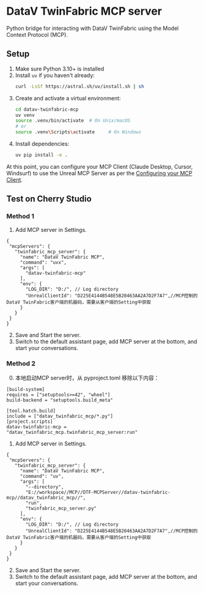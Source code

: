 # DataV TwinFabric MCP server

Python bridge for interacting with DataV TwinFabric using the Model Context Protocol (MCP).

## Setup

1. Make sure Python 3.10+ is installed
2. Install `uv` if you haven't already:
   ```bash
   curl -LsSf https://astral.sh/uv/install.sh | sh
   ```
3. Create and activate a virtual environment:
   ```bash
   cd datav-twinfabric-mcp
   uv venv
   source .venv/bin/activate  # On Unix/macOS
   # or
   source .venv\Scripts\activate     # On Windows
   ```
4. Install dependencies:
   ```bash
   uv pip install -e .
   ```

At this point, you can configure your MCP Client (Claude Desktop, Cursor, Windsurf) to use the Unreal MCP Server as per the [Configuring your MCP Client](README.md#configuring-your-mcp-client).

## Test on Cherry Studio
### Method 1

1. Add MCP server in Settings.
 ```
 {
  "mcpServers": {
    "twinfabric_mcp_server": {
      "name": "DataV TwinFabric MCP",
      "command": "uvx",
      "args": [
        "datav-twinfabric-mcp"
      ],
      "env": {
        "LOG_DIR": "D:/", // Log directory
        "UnrealClientId": "D225E4144B548E5B20463AA2A7D2F7A7",//MCP控制的DataV TwinFabric客户端的机器码，需要从客户端的Setting中获取
      }
    }
  }
}
 ```
2. Save and Start the server.
3. Switch to the default assistant page, add MCP server at the bottom, and start your conversations.

### Method 2

0. 本地启动MCP server时，从 pyproject.toml 移除以下内容：
 ```
[build-system]
requires = ["setuptools>=42", "wheel"]
build-backend = "setuptools.build_meta"

[tool.hatch.build]
include = ["datav_twinfabric_mcp/*.py"]
[project.scripts]
datav-twinfabric-mcp = "datav_twinfabric_mcp.twinfabric_mcp_server:run"
 ```
1. Add MCP server in Settings.
 ```
 {
  "mcpServers": {
    "twinfabric_mcp_server": {
      "name": "DataV TwinFabric MCP",
      "command": "uv",
      "args": [
        "--directory",
        "E://workspace//MCP//DTF-MCPServer//datav-twinfabric-mcp//datav_twinfabric_mcp//",
        "run",
        "twinfabric_mcp_server.py"
      ],
      "env": {
        "LOG_DIR": "D:/", // Log directory
        "UnrealClientId": "D225E4144B548E5B20463AA2A7D2F7A7",//MCP控制的DataV TwinFabric客户端的机器码，需要从客户端的Setting中获取
      }
    }
  }
}
 ```
2. Save and Start the server.
3. Switch to the default assistant page, add MCP server at the bottom, and start your conversations.
